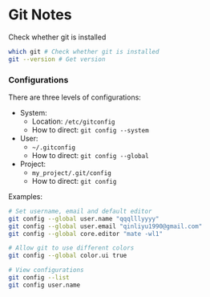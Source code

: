 # Git Notes

Check whether git is installed
```bash
which git # Check whether git is installed
git --version # Get version
```

### Configurations

There are three levels of configurations:

* System:
  * Location: `/etc/gitconfig`
  * How to direct: `git config --system`
* User:
  * `~/.gitconfig`
  * How to direct: `git config --global`
* Project:
  * `my_project/.git/config`
  * How to direct: `git config`

Examples:
```bash
# Set username, email and default editor
git config --global user.name "qqqlllyyyy"
git config --global user.email "qinliyu1990@gmail.com"
git config --global core.editor "mate -wl1"

# Allow git to use different colors
git config --global color.ui true

# View configurations
git config --list
git config user.name
```

